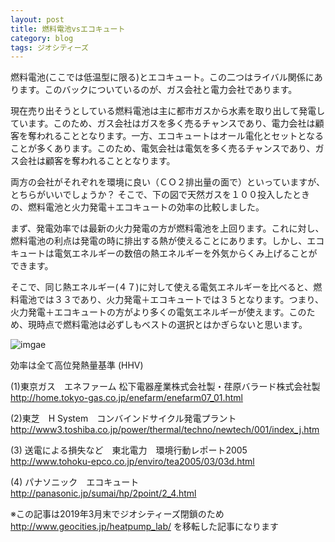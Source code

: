 ```yaml
---
layout: post
title: 燃料電池vsエコキュート
category: blog
tags: ジオシティーズ
---
```


燃料電池(ここでは低温型に限る)とエコキュート。この二つはライバル関係にあります。このバックについているのが、ガス会社と電力会社であります。

現在売り出そうとしている燃料電池は主に都市ガスから水素を取り出して発電しています。このため、ガス会社はガスを多く売るチャンスであり、電力会社は顧客を奪われることとなります。一方、エコキュートはオール電化とセットとなることが多くあります。このため、電気会社は電気を多く売るチャンスであり、ガス会社は顧客を奪われることとなります。

両方の会社がそれぞれを環境に良い（ＣＯ２排出量の面で）といっていますが、とちらがいいでしょうか？ そこで、下の図で天然ガスを１００投入したときの、燃料電池と火力発電＋エコキュートの効率の比較しました。

まず、発電効率では最新の火力発電の方が燃料電池を上回ります。これに対し、燃料電池の利点は発電の時に排出する熱が使えることにあります。しかし、エコキュートは電気エネルギーの数倍の熱エネルギーを外気からくみ上げることができます。

そこで、同じ熱エネルギー(４７)に対して使える電気エネルギーを比べると、燃料電池では３３であり、火力発電＋エコキュートでは３５となります。つまり、火力発電＋エコキュートの方がより多くの電気エネルギーが使えます。このため、現時点で燃料電池は必ずしもベストの選択とはかぎらないと思います。

![imgae](/imgaes/20090314-FCvsHP.GIF)

効率は全て高位発熱量基準 (HHV) 

(1)東京ガス　エネファーム
松下電器産業株式会社製・荏原バラード株式会社製  
http://home.tokyo-gas.co.jp/enefarm/enefarm07_01.html

(2)東芝　H System　コンバインドサイクル発電プラント   
http://www3.toshiba.co.jp/power/thermal/techno/newtech/001/index_j.htm

(3) 送電による損失など　東北電力　環境行動レポート2005  
http://www.tohoku-epco.co.jp/enviro/tea2005/03/03d.html

(4) パナソニック　エコキュート   
http://panasonic.jp/sumai/hp/2point/2_4.html 


※この記事は2019年3月末でジオシティーズ閉鎖のため http://www.geocities.jp/heatpump_lab/ を移転した記事になります